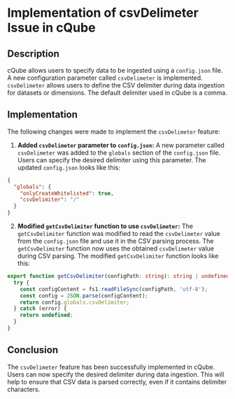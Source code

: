 # Implementation of csvDelimeter Issue in cQube

## Description

cQube allows users to specify data to be ingested using a `config.json` file. A new configuration parameter called `csvDelimeter` is implemented. `csvDelimeter` allows users to define the CSV delimiter during data ingestion for datasets or dimensions. The default delimiter used in cQube is a comma.

## Implementation

The following changes were made to implement the `csvDelimeter` feature:

1. **Added `csvDelimeter` parameter to `config.json`:** A new parameter called `csvDelimeter` was added to the `globals` section of the `config.json` file. Users can specify the desired delimiter using this parameter. The updated `config.json` looks like this:

```json
{
  "globals": {
    "onlyCreateWhitelisted": true,
    "csvDelimiter": "/"
  }
}
```

2. **Modified `getCsvDelimiter` function to use `csvDelimeter`:** The `getCsvDelimiter` function was modified to read the `csvDelimeter` value from the `config.json` file and use it in the CSV parsing process. The `getCsvDelimiter` function now uses the obtained `csvDelimeter` value during CSV parsing. The modified `getCsvDelimiter` function looks like this:

```typescript
export function getCsvDelimiter(configPath: string): string | undefined {
  try {
    const configContent = fs1.readFileSync(configPath, 'utf-8');
    const config = JSON.parse(configContent);
    return config.globals.csvDelimiter;
  } catch (error) {
    return undefined;
  }
}
```

## Conclusion

The `csvDelimeter` feature has been successfully implemented in cQube. Users can now specify the desired delimiter during data ingestion. This will help to ensure that CSV data is parsed correctly, even if it contains delimiter characters.



